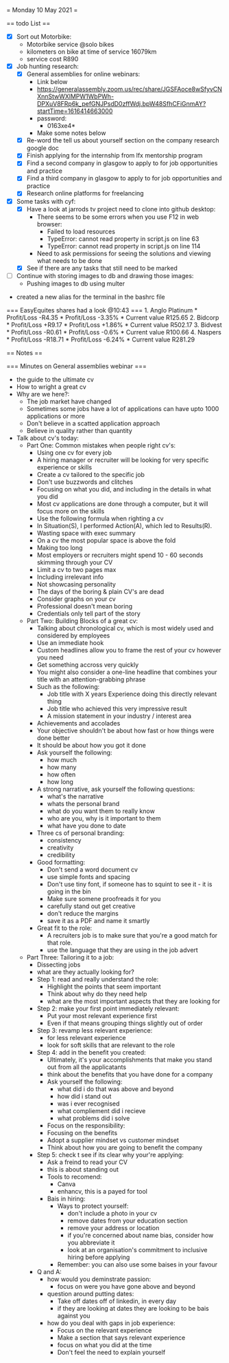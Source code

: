 = Monday 10 May 2021 =

== todo List ==
- [X] Sort out Motorbike:
	- Motorbike service @solo bikes
	- kilometers on bike at time of service 16079km
	- service cost R890
- [X] Job hunting research:
	- [X] General assemblies for online webinars:
		- Link below
		- https://generalassembly.zoom.us/rec/share/JGSFAoce8wSfyvCNXnnStwWXlMPW1WbPWh-DPXuV8FRp6k_pefGNJPsdD0zffWdj.bpW48SfhCFiGnmAY?startTime=1616414663000
		- password:
			- 0163xe4*
		- Make some notes below
	- [X] Re-word the tell us about yourself section on the company research google doc
	- [X] Finish applying for the internship from lfx mentorship program
	- [X] Find a second company in glasgow to apply to for job opportunities and practice
	- [X] Find a third company in glasgow to apply to for job opportunities and practice
	- [X] Research online platforms for freelancing
- [X] Some tasks with cyf:
	- [X] Have a look at jarrods tv project need to clone into github desktop:
		- There seems to be some errors when you use F12 in web browser:
			- Failed to load resources
			- TypeError: cannot read property in script.js on line 63
			- TypeError: cannot read property in script.js on line 114
		- Need to ask permissions for seeing the solutions and viewing what needs to be done
	- [X] See if there are any tasks that still need to be marked
- [ ] Continue with storing images to db and drawing those images:
	- Pushing images to db using multer
- created a new alias for the terminal in the bashrc file

=== EasyEquites shares had a look @10:43 ===
	1. Anglo Platinum
		* Profit/Loss -R4.35
		* Profit/Loss -3.35%
		* Current value R125.65
	2. Bidcorp
		* Profit/Loss +R9.17
		* Profit/Loss +1.86%
		* Current value R502.17
	3. Bidvest
		* Profit/Loss -R0.61
		* Profit/Loss -0.6%
		* Current value R100.66
	4. Naspers
		* Profit/Loss -R18.71
		* Profit/Loss -6.24%
		* Current value R281.29

== Notes ==

=== Minutes on General assemblies webinar ===
- the guide to the ultimate cv
- How to wright a great cv
- Why are we here?:
	- The job market have changed
	- Sometimes some jobs have a lot of applications can have upto 1000 applications or more
	- Don't believe in a scatted application approach
	- Believe in quality rather than quantity
- Talk about cv's today:
	- Part One: Common mistakes when people right cv's:
		- Using one cv for every job
		- A hiring manager or recruiter will be looking for very specific experience or skills
		- Create a cv tailored to the specific job
		- Don't use buzzwords and clitches
		- Focusing on what you did, and including in the details in what you did
		- Most cv applications are done through a computer, but it will focus more on the skills
		- Use the following formula when righting a cv
		- In Situation(S), I performed Action(A), which led to Results(R).
		- Wasting space with exec summary
		- On a cv the most popular space is above the fold
		- Making too long
		- Most employers or recruiters might spend 10 - 60 seconds skimming through your CV
		- Limit a cv to two pages max
		- Including irrelevant info
		- Not showcasing personality
		- The days of the boring & plain CV's are dead
		- Consider graphs on your cv
		- Professional doesn't mean boring
		- Credentials only tell part of the story
	- Part Two: Building Blocks of a great cv:
		- Talking about chronological cv, which is most widely used and considered by employees
		- Use an immediate hook
		- Custom headlines allow you to frame the rest of your cv however you need
		- Get something accross very quickly
		- You might also consider a one-line headline that combines your title with an attention-grabbing phrase
		- Such as the following:
			- Job title with X years Experience doing this directly relevant thing
			- Job title who achieved this very impressive result
			- A mission statement in your industry / interest area
		- Achievements and accolades
		- Your objective shouldn't be about how fast or how things were done better
		- It should be about how you got it done
		- Ask yourself the following:
			- how much
			- how many
			- how often
			- how long
		- A strong narrative, ask yourself the following questions:
			- what's the narrative
			- whats the personal brand
			- what do you want them to really know
			- who are you, why is it important to them
			- what have you done to date
		- Three cs of personal branding:
			- consistency
			- creativity
			- credibility
		- Good formatting:
			- Don't send a word document cv
			- use simple fonts and spacing
			- Don't use tiny font, if someone has to squint to see it - it is going in the bin
			- Make sure somene proofreads it for you
			- carefully stand out get creative
			- don't reduce the margins
			- save it as a PDF and name it smartly
		- Great fit to the role:
			- A recruiters job is to make sure that you're a good match for that role.
			- use the language that they are using in the job advert
	- Part Three: Tailoring it to a job:
		- Dissecting jobs
		- what are they actually looking for?
		- Step 1: read and really understand the role:
			- Highlight the points that seem important
			- Think about why do they need help
			- what are the most important aspects that they are looking for
		- Step 2: make your first point immediately relevant:
			- Put your most relevant experience first
			- Even if that means grouping things slightly out of order
		- Step 3: revamp less relevant experience:
			- for less relevant experience
			- look for soft skills that are relevant to the role
		- Step 4: add in the benefit you created:
			- Ultimately, it's your accomplishments that make you stand out from all the applicatants
			- think about the benefits that you have done for a company
			- Ask yourself the following:
				- what did i do that was above and beyond
				- how did i stand out
				- was i ever recognised
				- what compliement did i recieve
				- what problems did i solve
			- Focus on the responsibility:
			- Focusing on the benefits
			- Adopt a supplier mindset vs customer mindset
			- Think about how you are going to benefit the company
		- Step 5: check t see if its clear why your're applying:
			- Ask a freind to read your CV
			- this is about standing out
			- Tools to recomend:
				- Canva
				- enhancv, this is a payed for tool
			- Bais in hiring:
				- Ways to protect yourself:
					- don't include a photo in your cv
					- remove dates from your education section
					- remove your address or location
					- if you're concerned about name bias, consider how you abbreviate it
					- look at an organisation's commitment to inclusive hiring before applying
				- Remember: you can also use some baises in your favour
		- Q and A:
			- how would you deminstrate passion:
				- focus on were you have gone above and beyond
			- question around putting dates:
				- Take off dates off of linkedin, in every day
				- if they are looking at dates they are looking to be bais against you
			- how do you deal with gaps in job experience:
				- Focus on the relevant experience
				- Make a section that says relevant experience
				- focus on what you did at the time
				- Don't feel the need to explain yourself

